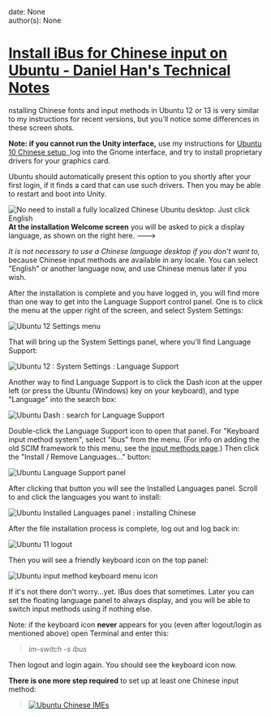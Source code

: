 
date: None  
author(s): None  

# [Install iBus for Chinese input on Ubuntu - Daniel Han's Technical Notes](https://sites.google.com/site/xiangyangsite/home/technical-tips/linux-unix/common-tips/install-ibus-for-chinese-input-on-ubuntu)

nstalling Chinese fonts and input methods in Ubuntu 12 or 13 is very similar to my instructions for recent versions, but you'll notice some differences in these screen shots.

 **Note: if you cannot run the Unity interface,** use my instructions for [Ubuntu 10 Chinese setup, ](http://pinyinjoe.com/linux/ubuntu-10-chinese-setup.htm)log into the Gnome interface, and try to install proprietary drivers for your graphics card.

Ubuntu should automatically present this option to you shortly after your first login, if it finds a card that can use such drivers. Then you may be able to restart and boot into Unity.

![No need to install a fully localized Chinese Ubuntu desktop. Just click English](http://pinyinjoe.com/images/ubuntu/1104/Ubuntu-11-install-English-display-language.jpg) **At the installation Welcome screen** you will be asked to pick a display language, as shown on the right here. --->

 _It is not necessary to use a Chinese language desktop if you don't want to,_ because Chinese input methods are available in any locale. You can select "English" or another language now, and use Chinese menus later if you wish.

After the installation is complete and you have logged in, you will find more than one way to get into the Language Support control panel. One is to click the menu at the upper right of the screen, and select System Settings:

![Ubuntu 12 Settings menu](http://pinyinjoe.com/images/ubuntu/1204/systemsettings.jpg)

That will bring up the System Settings panel, where you'll find Language Support:

![Ubuntu 12 : System Settings : Language Support](http://pinyinjoe.com/images/ubuntu/1204/Ubuntu-12-system-settings-language-support.jpg)

Another way to find Language Support is to click the Dash icon at the upper left (or press the Ubuntu (Windows) key on your keyboard), and type "Language" into the search box:

![Ubuntu Dash : search for Language Support](http://pinyinjoe.com/images/ubuntu/1204/dash-language-support-575px.jpg)

Double-click the Language Support icon to open that panel. For "Keyboard input method system", select "ibus" from the menu. (For info on adding the old SCIM framework to this menu, see the [input methods page](http://pinyinjoe.com/linux/ubuntu-10-chinese-input-pinyin-chewing.htm).) Then click the "Install / Remove Languages..." button:

![Ubuntu Language Support panel](http://pinyinjoe.com/images/ubuntu/1204/language-support.jpg)

After clicking that button you will see the Installed Languages panel. Scroll to and click the languages you want to install:

![Ubuntu Installed Languages panel : installing Chinese](http://pinyinjoe.com/images/ubuntu/1204/installed-languages.jpg)

After the file installation process is complete, log out and log back in:

![Ubuntu 11 logout](http://pinyinjoe.com/images/ubuntu/1204/logout.jpg)

Then you will see a friendly keyboard icon on the top panel:

![Ubuntu input method keyboard menu icon](http://pinyinjoe.com/images/ubuntu/1204/notice-keyboard.jpg)

If it's not there don't worry...yet. IBus does that sometimes. Later you can set the floating language panel to always display, and you will be able to switch input methods using <Alt-Shift> if nothing else.

Note: if the keyboard icon **never** appears for you (even after logout/login as mentioned above) open Terminal and enter this:

>  _im-switch -s ibus_

Then logout and login again. You should see the keyboard icon now.

 **There is one more step required** to set up at least one Chinese input method:

> [![Ubuntu Chinese IMEs](http://pinyinjoe.com/images/ubuntu/1010/IME-icons-7.jpg)](http://pinyinjoe.com/linux/ubuntu-10-chinese-input-pinyin-chewing.htm)

